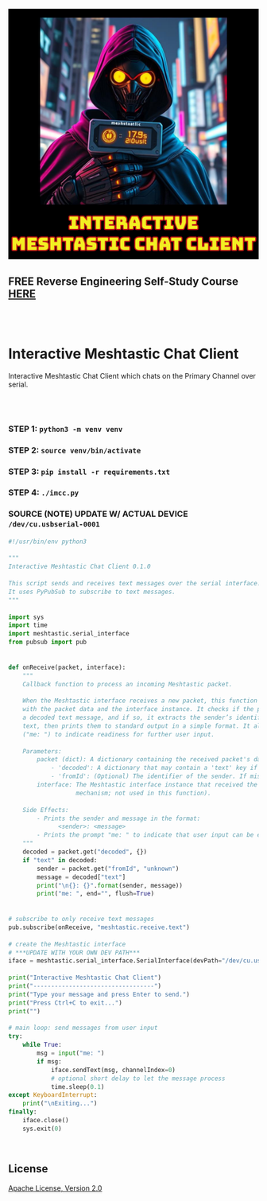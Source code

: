 ![image](https://github.com/mytechnotalent/imcc/blob/main/imcc.png?raw=true)

## FREE Reverse Engineering Self-Study Course [HERE](https://github.com/mytechnotalent/Reverse-Engineering-Tutorial)

<br><br>

# Interactive Meshtastic Chat Client
Interactive Meshtastic Chat Client which chats on the Primary Channel over serial.

<br><br>

### STEP 1: `python3 -m venv venv`
### STEP 2: `source venv/bin/activate`
### STEP 3: `pip install -r requirements.txt`
### STEP 4: `./imcc.py`

### SOURCE (NOTE) UPDATE W/ ACTUAL DEVICE `/dev/cu.usbserial-0001` 
```python
#!/usr/bin/env python3

"""
Interactive Meshtastic Chat Client 0.1.0

This script sends and receives text messages over the serial interface.
It uses PyPubSub to subscribe to text messages.
"""

import sys
import time
import meshtastic.serial_interface
from pubsub import pub


def onReceive(packet, interface):
    """
    Callback function to process an incoming Meshtastic packet.

    When the Meshtastic interface receives a new packet, this function is called
    with the packet data and the interface instance. It checks if the packet contains
    a decoded text message, and if so, it extracts the sender’s identifier and the message
    text, then prints them to standard output in a simple format. It also prints a prompt
    ("me: ") to indicate readiness for further user input.

    Parameters:
        packet (dict): A dictionary containing the received packet's data. This should include:
            - 'decoded': A dictionary that may contain a 'text' key if the packet is a text message.
            - 'fromId': (Optional) The identifier of the sender. If missing, defaults to "unknown".
        interface: The Meshtastic interface instance that received the packet (provided by the callback
                   mechanism; not used in this function).

    Side Effects:
        - Prints the sender and message in the format:
              <sender>: <message>
        - Prints the prompt "me: " to indicate that user input can be entered.
    """
    decoded = packet.get("decoded", {})
    if "text" in decoded:
        sender = packet.get("fromId", "unknown")
        message = decoded["text"]
        print("\n{}: {}".format(sender, message))
        print("me: ", end="", flush=True)


# subscribe to only receive text messages
pub.subscribe(onReceive, "meshtastic.receive.text")

# create the Meshtastic interface
# ***UPDATE WITH YOUR OWN DEV PATH***
iface = meshtastic.serial_interface.SerialInterface(devPath="/dev/cu.usbserial-0001")

print("Interactive Meshtastic Chat Client")
print("----------------------------------")
print("Type your message and press Enter to send.") 
print("Press Ctrl+C to exit...")
print("")

# main loop: send messages from user input
try:
    while True:
        msg = input("me: ")
        if msg:
            iface.sendText(msg, channelIndex=0)
            # optional short delay to let the message process
            time.sleep(0.1)
except KeyboardInterrupt:
    print("\nExiting...")
finally:
    iface.close()
    sys.exit(0)
```

<br>

## License
[Apache License, Version 2.0](https://www.apache.org/licenses/LICENSE-2.0)
